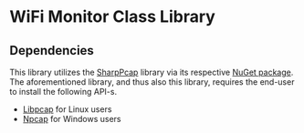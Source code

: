 ﻿
# WiFi Monitor Class Library

## Dependencies

This library utilizes the [SharpPcap](https://github.com/chmorgan/sharppcap) library via
its respective [NuGet package](https://www.nuget.org/packages/SharpPcap/). The aforementioned 
library, and thus also this library, requires the end-user to install the following API-s.

* [Libpcap](http://www.tcpdump.org/manpages/pcap.3pcap.html) for Linux users
* [Npcap](https://nmap.org/npcap/) for Windows users
